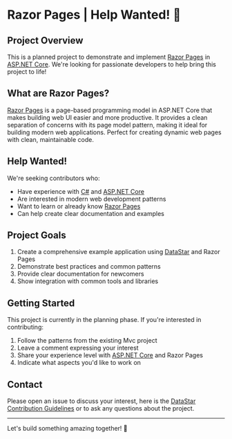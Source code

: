 # Razor Pages | Help Wanted! 🚀

## Project Overview
This is a planned project to demonstrate and implement [Razor Pages](https://learn.microsoft.com/en-us/aspnet/core/razor-pages/?view=aspnetcore-9.0) in [ASP.NET Core](https://learn.microsoft.com/en-us/aspnet/core/introduction-to-aspnet-core?view=aspnetcore-9.0). We're looking for passionate developers to help bring this project to life!

## What are Razor Pages?
[Razor Pages](https://learn.microsoft.com/en-us/aspnet/core/razor-pages/?view=aspnetcore-9.0) is a page-based programming model in ASP.NET Core that makes building web UI easier and more productive. It provides a clean separation of concerns with its page model pattern, making it ideal for building modern web applications. Perfect for creating dynamic web pages with clean, maintainable code.

## Help Wanted!
We're seeking contributors who:
- Have experience with [C#](https://learn.microsoft.com/en-us/dotnet/csharp/) and [ASP.NET Core](https://learn.microsoft.com/en-us/aspnet/core/introduction-to-aspnet-core?view=aspnetcore-9.0)
- Are interested in modern web development patterns
- Want to learn or already know [Razor Pages](https://learn.microsoft.com/en-us/aspnet/core/razor-pages/?view=aspnetcore-9.0)
- Can help create clear documentation and examples

## Project Goals
1. Create a comprehensive example application using [DataStar](https://github.com/starfederation/datastar) and Razor Pages
2. Demonstrate best practices and common patterns
3. Provide clear documentation for newcomers
4. Show integration with common tools and libraries

## Getting Started
This project is currently in the planning phase. If you're interested in contributing:
1. Follow the patterns from the existing Mvc project
2. Leave a comment expressing your interest
3. Share your experience level with [ASP.NET Core](https://learn.microsoft.com/en-us/aspnet/core/introduction-to-aspnet-core?view=aspnetcore-9.0) and Razor Pages
4. Indicate what aspects you'd like to work on

## Contact
Please open an issue to discuss your interest, here is the [DataStar Contribution Guidelines](https://github.com/starfederation/datastar/blob/develop/CONTRIBUTING.md) or to ask any questions about the project.

---
Let's build something amazing together! 💪